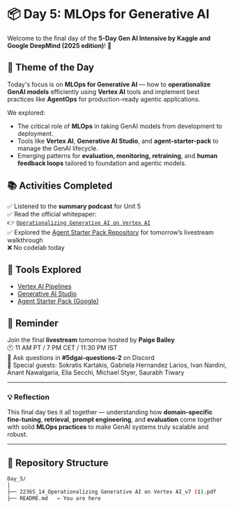# 📦 Day 5: MLOps for Generative AI

Welcome to the final day of the **5-Day Gen AI Intensive by Kaggle and Google DeepMind (2025 edition)**! 🎉

## 🧠 Theme of the Day

Today's focus is on **MLOps for Generative AI** — how to **operationalize GenAI models** efficiently using **Vertex AI** tools and implement best practices like **AgentOps** for production-ready agentic applications.

We explored:
- The critical role of **MLOps** in taking GenAI models from development to deployment.
- Tools like **Vertex AI**, **Generative AI Studio**, and **agent-starter-pack** to manage the GenAI lifecycle.
- Emerging patterns for **evaluation, monitoring, retraining**, and **human feedback loops** tailored to foundation and agentic models.

## 📚 Activities Completed

✅ Listened to the **summary podcast** for Unit 5  
✅ Read the official whitepaper:  
👉 [`Operationalizing Generative AI on Vertex AI`](./22365_14_Operationalizing%20Generative%20AI%20on%20Vertex%20AI_v7%20(1).pdf)  
✅ Explored the [Agent Starter Pack Repository](https://github.com/OYanez85/agent-starter-pack) for tomorrow’s livestream walkthrough  
❌ No codelab today

## 🔧 Tools Explored

- [Vertex AI Pipelines](https://cloud.google.com/vertex-ai/docs/pipelines/introduction)
- [Generative AI Studio](https://cloud.google.com/vertex-ai/generative-ai/docs/overview)
- [Agent Starter Pack (Google)](https://github.com/OYanez85/agent-starter-pack)

## 🎤 Reminder

Join the final **livestream** tomorrow hosted by **Paige Bailey**  
🕚 11 AM PT / 7 PM CET / 11:30 PM IST  
💬 Ask questions in **#5dgai-questions-2** on Discord  
👥 Special guests: Sokratis Kartakis, Gabriela Hernandez Larios, Ivan Nardini, Anant Nawalgaria, Elia Secchi, Michael Styer, Saurabh Tiwary

---

### 💡 Reflection

This final day ties it all together — understanding how **domain-specific fine-tuning**, **retrieval**, **prompt engineering**, and **evaluation** come together with solid **MLOps practices** to make GenAI systems truly scalable and robust.

---

## 📁 Repository Structure

```bash
Day_5/
│
├── 22365_14_Operationalizing Generative AI on Vertex AI_v7 (1).pdf
├── README.md   ← You are here

